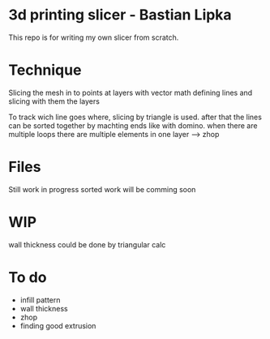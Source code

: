 # 3d printing slicer - Bastian Lipka
This repo is for writing my own slicer from scratch. 

# Technique
Slicing the mesh in to points at layers with vector math
defining lines and slicing with them the layers

To track wich line goes where, slicing by triangle is used. after that the lines can be sorted together by machting ends like with domino. 
when there are multiple loops there are multiple elements in one layer --> zhop 

# Files
Still work in progress sorted work will be comming soon 

# WIP
wall thickness could be done by triangular calc 



# To do
- infill pattern
- wall thickness
- zhop
- finding good extrusion 
